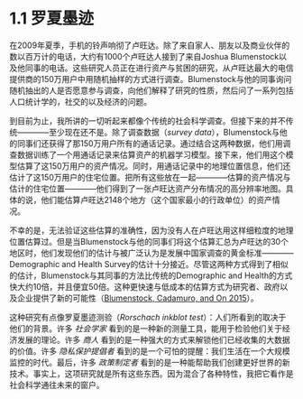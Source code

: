 # 1.1 罗夏墨迹
在2009年夏季，手机的铃声响彻了卢旺达。除了来自家人、朋友以及商业伙伴的数以百万计的电话，大约有1000个卢旺达人接到了来自Joshua Blumenstock以及他同事的电话。这些研究人员正在进行资产与贫困的研究，从卢旺达最大的电信提供商的150万用户中用随机抽样的方式进行调查。Blumenstock与他的同事询问随机抽出的人是否愿意参与调查，向他们解释了研究的性质，然后问了一系列包括人口统计学的，社交的以及经济的问题。

到目前为止，我所讲的一切听起来都像个传统的社会科学调查。但接下来的并不传统————至少现在还不是。除了调查数据（*survey data*），Blumenstock与他的同事们还获得了那150万用户所有的通话记录。通过结合这两种数据，他们用调查数据训练了一个用通话记录来估算资产的机器学习模型。接下来，他们用这个模型估算了这150万用户的资产情况。同时，用通话记录中的地理位置信息，他们还估计了这150万用户的住宅位置。把所有这些放在一起————估算的资产情况与估计的住宅位置————他们得到了一张卢旺达资产分布情况的高分辨率地图。具体的说，他们能估算卢旺达2148个地方（这个国家最小的行政单位）的资产情况。

不幸的是，无法验证这些估算的准确性，因为没有人在卢旺达用这样细粒度的地理位置估算过。但是当Blumenstock与他的同事们将这个估算汇总为卢旺达的30个地区时，他们发现他们的估计与被广泛认为是发展中国家调查的黄金标准————Demographic and Health Survey的估计十分接近。尽管这两种方式得到了相似的估计，Blumenstock与其同事的方法比传统的Demographic and Health的方式快大约10倍，并且便宜50倍。这种更快速与低成本的估算方式为研究者、政府以及企业提供了新的可能性（[Blumenstock, Cadamuro, and On 2015](https://doi.org/10.1126/science.aac4420)）。

这种研究有点像罗夏墨迹测验（*Rorschach inkblot test*）：人们所看到的取决于他们的背景。许多 *社会学家* 看到的是一种新的测量工具，能用于检验他们关于经济发展的理论。许多 *商人* 看到的是一种强大的方式来解锁他们已经收集的大数据的价值。许多 *隐私保护提倡者* 看到的是一个可怕的提醒：我们生活在一个大规模监控的时代。最后，许多 *政策制定者* 看到的是一种能帮助我们创建更好世界的新技术。事实上，这项研究就是所有这些东西。因为混合了各种特性，我把它看作是社会科学通往未来的窗户。
